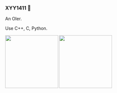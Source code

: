 ### XYY1411 👋

An OIer.

Use C++, C, Python.

<div>
<img align="left" height="170px" src="https://github-readme-stats.vercel.app/api?username=XYY1411&show_icons=true&theme=dark&&count_private=true" />
<img align="left" height="170px" src="https://github-readme-stats.vercel.app/api/top-langs/?username=XYY1411&theme=dark&langs_count=20" />
</div>
<!--
**XYY1411** is a ✨ _special_ ✨ repository because its `README.md` (this file) appears on your GitHub profile.

Here are some ideas to get you started:

- 🔭 I’m currently working on ...
- 🌱 I’m currently learning ...
- 👯 I’m looking to collaborate on ...
- 🤔 I’m looking for help with ...
- 💬 Ask me about ...
- 📫 How to reach me: ...
- 😄 Pronouns: ...
- ⚡ Fun fact: ...
-->
